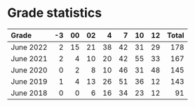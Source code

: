 # Grade statistics

| Grade     | -3 | 00 | 02 |  4 |  7 | 10 | 12 | Total |
|:----------|---:|---:|---:|---:|---:|---:|---:|------:|
| June 2022 |  2 | 15 | 21 | 38 | 42 | 31 | 29 |  178  |
| June 2021 |  2 |  4 | 10 | 20 | 42 | 55 | 33 |  167  |
| June 2020 |  0 |  2 |  8 | 10 | 46 | 31 | 48 |  145  |
| June 2019 |  1 |  4 | 13 | 26 | 51 | 36 | 12 |  143  |
| June 2018 |  0 |  0 |  6 | 16 | 34 | 23 | 12 |   91  | 
